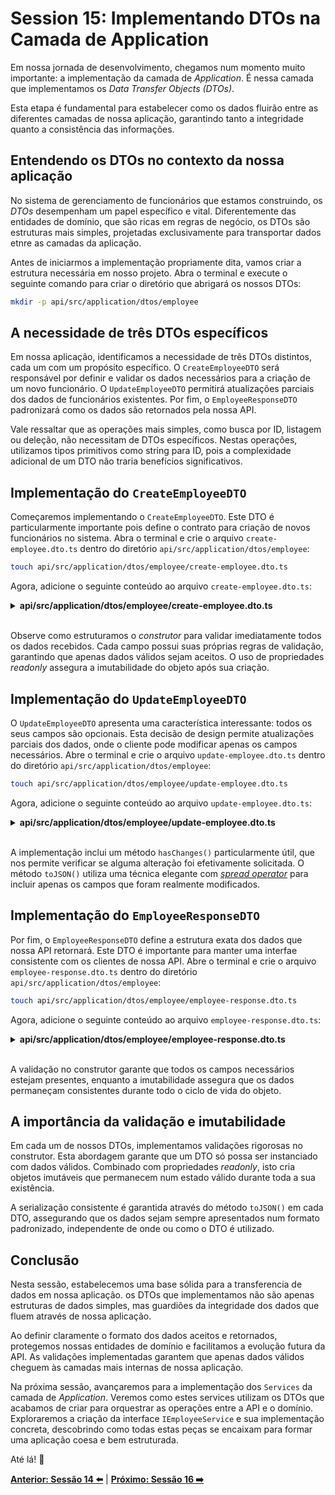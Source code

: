 # Session 15: Implementando DTOs na Camada de Application

Em nossa jornada de desenvolvimento, chegamos num momento muito importante: a implementação da camada de _Application_. É nessa camada que implementamos os _Data Transfer Objects (DTOs)_. 

Esta etapa é fundamental para estabelecer como os dados fluirão entre as diferentes camadas de nossa aplicação, garantindo tanto a integridade quanto a consistência das informações.

## Entendendo os DTOs no contexto da nossa aplicação

No sistema de gerenciamento de funcionários que estamos construindo, os _DTOs_ desempenham um papel específico e vital. Diferentemente das entidades de domínio, que são ricas em regras de negócio, os DTOs são estruturas mais simples, projetadas exclusivamente para transportar dados etnre as camadas da aplicação.

Antes de iniciarmos a implementação propriamente dita, vamos criar a estrutura necessária em nosso projeto. Abra o terminal e execute o seguinte comando para criar o diretório que abrigará os nossos DTOs:

```bash
mkdir -p api/src/application/dtos/employee
```

## A necessidade de três DTOs específicos

Em nossa aplicação, identificamos a necessidade de três DTOs distintos, cada um com um propósito específico. O `CreateEmployeeDTO` será responsável por definir e validar os dados necessários para a criação de um novo funcionário. O `UpdateEmployeeDTO` permitirá atualizações parciais dos dados de funcionários existentes. Por fim, o `EmployeeResponseDTO` padronizará como os dados são retornados pela nossa API.

Vale ressaltar que as operações mais simples, como busca por ID, listagem ou deleção, não necessitam de DTOs específicos. Nestas operações, utilizamos tipos primitivos como string para ID, pois a complexidade adicional de um DTO não traria benefícios significativos.

## Implementação do `CreateEmployeeDTO`

Começaremos implementando o `CreateEmployeeDTO`. Este DTO é particularmente importante pois define o contrato para criação de novos funcionários no sistema. Abra o terminal e crie o arquivo `create-employee.dto.ts` dentro do diretório `api/src/application/dtos/employee`:

```bash
touch api/src/application/dtos/employee/create-employee.dto.ts
```

Agora, adicione o seguinte conteúdo ao arquivo `create-employee.dto.ts`:

<details><summary><b>api/src/application/dtos/employee/create-employee.dto.ts</b></summary>

```typescript
export default class CreateEmployeeDTO {
  public readonly name: string;
  public readonly job_role: string;
  public readonly salary: number;
  public readonly employee_registration: number;

  constructor(params: {
    name: string;
    job_role: string;
    salary: number;
    employee_registration: number;
  }) {
    const { name, job_role, salary, employee_registration } = params;

    if (!name?.trim()) {
      throw new Error('Name is required.');
    }

    if (!job_role?.trim()) {
      throw new Error('Job role is required.');
    }

    if (!salary || salary <= 0) {
      throw new Error('Salary must be greater than zero.');
    }

    if (!employee_registration ||
      employee_registration.toString().length !== 6) {
      throw new Error('Employee registration must be exactly 6 digits.');
    }

    this.name = name;
    this.job_role = job_role;
    this.salary = salary;
    this.employee_registration = employee_registration;
  }

  public toJSON() {
    return {
      name: this.name,
      job_role: this.job_role,
      salary: this.salary,
      employee_registration: this.employee_registration
    };
  }
}
```

</details>
</br>

Observe como estruturamos o _construtor_ para validar imediatamente todos os dados recebidos. Cada campo possui suas próprias regras de validação, garantindo que apenas dados válidos sejam aceitos. O uso de propriedades _readonly_ assegura a imutabilidade do objeto após sua criação.

## Implementação do `UpdateEmployeeDTO`

O `UpdateEmployeeDTO` apresenta uma característica interessante: todos os seus campos são opcionais. Esta decisão de design permite atualizações parciais dos dados, onde o cliente pode modificar apenas os campos necessários. 
Abre o terminal e crie o arquivo `update-employee.dto.ts` dentro do diretório `api/src/application/dtos/employee`:

```bash
touch api/src/application/dtos/employee/update-employee.dto.ts
```

Agora, adicione o seguinte conteúdo ao arquivo `update-employee.dto.ts`:

<details><summary><b>api/src/application/dtos/employee/update-employee.dto.ts</b></summary>

```typescript
export default class UpdateEmployeeDTO {
  public readonly name?: string;
  public readonly job_role?: string;
  public readonly salary?: number;

  constructor(params: {
    name?: string;
    job_role?: string;
    salary?: number;
  }) {
    const { name, job_role, salary } = params;

    if (salary !== undefined && salary <= 0) {
      throw new Error('Salary must be greater than zero.');
    }

    this.name = name;
    this.job_role = job_role;
    this.salary
  }

  public toJSON() {
    return {
      ...((this.name !== undefined) && { name: this.name }),
      ...((this.job_role !== undefined) && { job_role: this.job_role }),
      ...((this.salary !== undefined) && { salary: this.salary }),
    };
  }

  public hasChanges() {
    return this.name !== undefined || this.job_role !== undefined || this.salary !== undefined;
  }
}
```

</details>
</br>

A implementação inclui um método `hasChanges()` particularmente útil, que nos permite verificar se alguma alteração foi efetivamente solicitada. O método `toJSON()` utiliza uma técnica elegante com _[spread operator](https://developer.mozilla.org/en-US/docs/Web/JavaScript/Reference/Operators/Spread_syntax)_ para incluir apenas os campos que foram realmente modificados.

## Implementação do `EmployeeResponseDTO`

Por fim, o `EmployeeResponseDTO` define a estrutura exata dos dados que nossa API retornará. Este DTO é importante para manter uma interfae consistente com os clientes de nossa API. 
Abre o terminal e crie o arquivo `employee-response.dto.ts` dentro do diretório `api/src/application/dtos/employee`:

```bash
touch api/src/application/dtos/employee/employee-response.dto.ts
```

Agora, adicione o seguinte conteúdo ao arquivo `employee-response.dto.ts`:

<details><summary><b>api/src/application/dtos/employee/employee-response.dto.ts</b></summary>

```typescript
export class EmployeeResponseDto {
  public readonly id: string;
  public readonly name: string;
  public readonly job_role: string;
  public readonly salary: number;
  public readonly employee_registration: number;
  public readonly created_at: Date;
  public readonly updated_at: Date;

  constructor(params: {
    id: string;
    name: string;
    job_role: string;
    salary: number;
    employee_registration: number;
    created_at: Date;
    updated_at: Date;
  }) {
    if (!params.id || !params.name || !params.job_role || !params.salary || !params.employee_registration || !params.created_at || !params.updated_at) {
      throw new Error('Invalid parameters');
    }
    this.id = params.id;
    this.name = params.name;
    this.job_role = params.job_role;
    this.salary = params.salary;
    this.employee_registration = params.employee_registration;
    this.created_at = params.created_at;
    this.updated_at = params.updated_at;
  }

  public toJSON() {
    return {
      id: this.id,
      name: this.name,
      job_role: this.job_role,
      salary: this.salary,
      employee_registration: this.employee_registration,
      created_at: this.created_at,
      updated_at: this.updated_at
    };
  }
}
```

</details>
</br>

A validação no construtor garante que todos os campos necessários estejam presentes, enquanto a imutabilidade assegura que os dados permaneçam consistentes durante todo o ciclo de vida do objeto.

## A importância da validação e imutabilidade

Em cada um de nossos DTOs, implementamos validações rigorosas no construtor. Esta abordagem garante que um DTO só possa ser instanciado com dados válidos. Combinado com propriedades _readonly_, isto cria objetos imutáveis que permanecem num estado válido durante toda a sua existência.

A serialização consistente é garantida através do método `toJSON()` em cada DTO, assegurando que os dados sejam sempre apresentados num formato padronizado, independente de onde ou como o DTO é utilizado.

## Conclusão

Nesta sessão, estabelecemos uma base sólida para a transferencia de dados em nossa aplicação. os DTOs que implementamos não são apenas estruturas de dados simples, mas guardiões da integridade dos dados que fluem através de nossa aplicação.

Ao definir claramente o formato dos dados aceitos e retornados, protegemos nossas entidades de domínio e facilitamos a evolução futura da API. As validações implementadas garantem que apenas dados válidos cheguem às camadas mais internas de nossa aplicação.

Na próxima sessão, avançaremos para a implementação dos `Services` da camada de _Application_. Veremos como estes services utilizam os DTOs que acabamos de criar para orquestrar as operações entre a API e o domínio. Exploraremos a criação da interface `IEmployeeService` e sua implementação concreta, descobrindo como todas estas peças se encaixam para formar uma aplicação coesa e bem estruturada.

Até lá! 🚀

**[Anterior: Sessão 14 ⬅️](14-session.md)** | **[Próximo: Sessão 16 ➡️](16-session.md)**